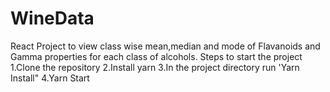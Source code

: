 # WineData
React Project to view class wise mean,median and mode of Flavanoids and Gamma properties for each class of alcohols.
Steps to start the project
1.Clone the repository
2.Install yarn
3.In the project directory run 'Yarn Install"
4.Yarn Start
